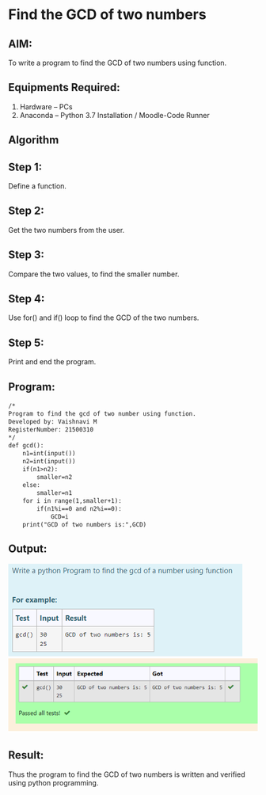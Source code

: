 # Find the GCD of two numbers

## AIM:
To write a program to find the GCD of two numbers using function.

## Equipments Required:
1. Hardware – PCs
2. Anaconda – Python 3.7 Installation / Moodle-Code Runner

## Algorithm 
## Step 1:
 Define a function.
## Step 2:
 Get the two numbers from the user.
## Step 3: 
 Compare the two values, to find the smaller number.
## Step 4:
 Use for() and if() loop to find the GCD of the two numbers.
## Step 5:
 Print and end the program.

## Program:
```
/*
Program to find the gcd of two number using function.
Developed by: Vaishnavi M
RegisterNumber: 21500310
*/
def gcd():
    n1=int(input())
    n2=int(input())
    if(n1>n2):
        smaller=n2
    else:
        smaller=n1
    for i in range(1,smaller+1):
        if(n1%i==0 and n2%i==0):
            GCD=i
    print("GCD of two numbers is:",GCD)
```

## Output:
![gcdoftwonumber](gcdq.png)
![result](output.png)


## Result:
Thus the program to find the GCD of two numbers is written and verified using python programming.
